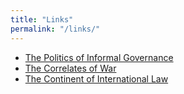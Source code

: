 ```yaml
---
title: "Links"
permalink: "/links/"
---
```

- [The Politics of Informal Governance](http://www.snis.ch/project_politics-informal-governance)
- [The Correlates of War](http://correlatesofwar.org)
- [The Continent of International Law](http://www.isr.umich.edu/cps/coil/)
